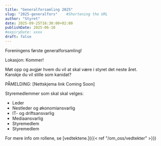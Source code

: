```yaml
---
title: "Generalforsamling 2025"
slug: "2025-generalfors"    #Shortening the URL
author: "Styret"
date: 2025-09-25T16:30:00+02:00
publishDate: 2025-06-10
#expiryDate: xxxx
draft: false
---
```

Foreningens første generalforsamling!

Lokasjon: Kommer!

Møt opp og avgjør hvem du vil at skal være i styret det neste året.\
Kanskje du vil stille som kanidat?

<!--more-->

PÅMELDING: [Nettskjema link Coming Soon]

Styremedlemmer som skal skal velges:
- Leder
- Nestleder og økonomiansvarlig
- IT- og driftsansvarlig
- Mediaansvarlig
- Styremedlem
- Styremedlem

For mere info om rollene, se [vedtektene.]({{< ref "/om_oss/vedtekter" >}})

